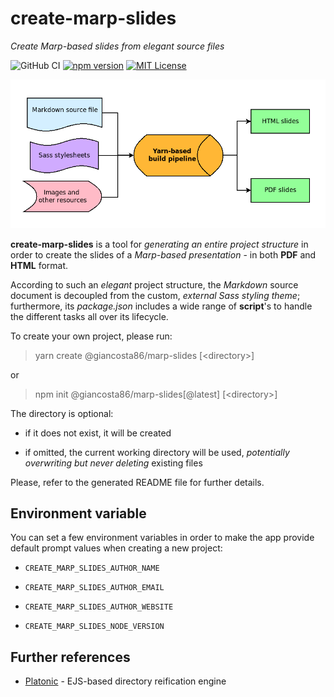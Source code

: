 # create-marp-slides

_Create Marp-based slides from elegant source files_

![GitHub CI](https://github.com/giancosta86/create-marp-slides/actions/workflows/publish-to-npm.yml/badge.svg)
[![npm version](https://badge.fury.io/js/@giancosta86%2Fcreate-marp-slides.svg)](https://badge.fury.io/js/@giancosta86%2Fcreate-marp-slides)
[![MIT License](https://img.shields.io/badge/license-MIT-blue.svg?style=flat)](/LICENSE)

![Overview](docs/diagrams/overview.png)

**create-marp-slides** is a tool for _generating an entire project structure_ in order to create the slides of a _Marp-based presentation_ - in both **PDF** and **HTML** format.

According to such an _elegant_ project structure, the _Markdown_ source document is decoupled from the custom, _external Sass styling theme_; furthermore, its _package.json_ includes a wide range of **script**'s to handle the different tasks all over its lifecycle.

To create your own project, please run:

> yarn create @giancosta86/marp-slides \[\<directory>]

or

> npm init @giancosta86/marp-slides[@latest] \[\<directory>]

The directory is optional:

- if it does not exist, it will be created

- if omitted, the current working directory will be used, _potentially overwriting but never deleting_ existing files

Please, refer to the generated README file for further details.

## Environment variable

You can set a few environment variables in order to make the app provide default prompt values when creating a new project:

- `CREATE_MARP_SLIDES_AUTHOR_NAME`

- `CREATE_MARP_SLIDES_AUTHOR_EMAIL`

- `CREATE_MARP_SLIDES_AUTHOR_WEBSITE`

- `CREATE_MARP_SLIDES_NODE_VERSION`

## Further references

- [Platonic](https://github.com/giancosta86/platonic) - EJS-based directory reification engine
